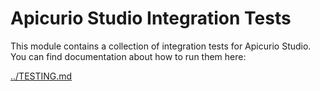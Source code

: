 # Apicurio Studio Integration Tests

This module contains a collection of integration tests for Apicurio Studio.  You can find documentation about
how to run them here:

[../TESTING.md](../TESTING.md)
